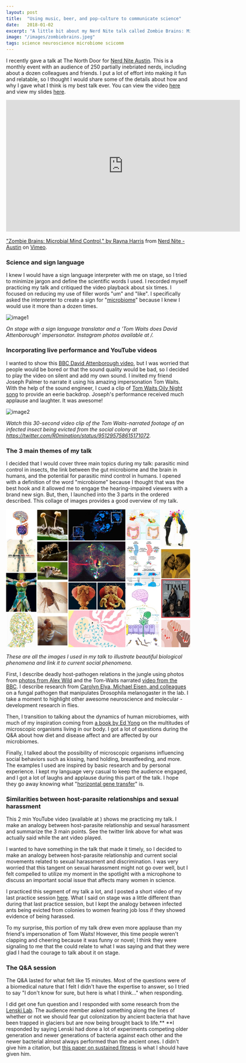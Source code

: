 ```yaml
---
layout: post
title:  "Using music, beer, and pop-culture to communicate science"
date:   2018-01-02
excerpt: "A little bit about my Nerd Nite talk called Zombie Brains: Microbial Mind Control"
image: "/images/zombiebrains.jpeg"
tags: science neuroscience microbiome scicomm
---
```



I recently gave a talk at The North Door for [Nerd Nite Austin][1]. This is a monthly event with an audience of 250 partially inebriated nerds, including about a dozen colleagues and friends. I put a lot of effort into making it fun and relatable, so I thought I would share some of the details about how and why I gave what I think is my best talk ever. You can view the video [here][6] and view my slides [here][2].
 
<script async class="speakerdeck-embed" data-id="162320df6cf14f0e8e84345ae98d2edb" data-ratio="1.33333333333333" src="//speakerdeck.com/assets/embed.js"></script>

<iframe src="https://player.vimeo.com/video/260702233" width="640" height="360" frameborder="0" webkitallowfullscreen mozallowfullscreen allowfullscreen></iframe>
<p><a href="https://vimeo.com/260702233">&quot;Zombie Brains: Microbial Mind Control,&quot; by Rayna Harris</a> from <a href="https://vimeo.com/nerdniteaustin">Nerd Nite - Austin</a> on <a href="https://vimeo.com">Vimeo</a>.</p>

### Science and sign language

I knew I would have a sign language interpreter with me on stage, so I tried to minimize jargon and define the scientific words I used. I recorded myself practicing my talk and critiqued the video playback about six times. I focused on reducing my use of filler words "um" and "like". I specifically asked the interpreter to create a sign for "[microbiome][3]" because I knew I would use it more than a dozen times.


![image1](/images/zombieinsta.jpg)

_On stage with a sign language translator and a 'Tom Waits does David Attenborough' impersonator. Instagram photos available at /._

### Incorporating live performance and YouTube videos

I wanted to show this [BBC David Attenborough video][4], but I was worried that people would be bored or that the sound quality would be bad, so I decided to play the video on silent and add my own sound. I invited my friend Joseph Palmer to narrate it using his amazing impersonation Tom Waits. With the help of the sound engineer, I cued a clip of [Tom Waits Oily Night song][5] to provide an eerie backdrop. Joseph's performance received much applause and laughter. It was awesome!

![image2](/images/zombietwitter.jpg)

_Watch this 30-second video clip of the Tom Waits-narrated footage of an infected insect being evicted from the social colony at https://twitter.com/R0mination/status/951295758615171072._

### The 3 main themes of my talk

I decided that I would cover three main topics during my talk: parasitic mind control in insects, the link between the gut microbiome and the brain in humans, and the potential for parasitic mind control in humans. I opened with a definition of the word "microbiome" because I thought that was the best hook and it allowed me to engage the hearing-impaired viewers with a brand new sign. But, then, I launched into the 3 parts in the ordered described. This collage of images provides a good overview of my talk.

![image3](/images/zombiebrains.jpeg)

_These are all the images I used in my talk to illustrate beautiful biological phenomena and link it to current social phenomena._

First, I describe deadly host-pathogen relations in the jungle using photos from [photos from Alex Wild][7] and the Tom-Waits narrated [video from the BBC][4]. I describe research from [Carolyn Elya, Michael Eisen, and colleagues][8] on a fungal pathogen that manipulates Drosophila melanogaster in the lab. I take a moment to highlight other awesome neuroscience and molecular -development research in flies.

Then, I transition to talking about the dynamics of human microbiomes, with much of my inspiration coming from [a book by Ed Yong][9] on the multitudes of microscopic organisms living in our body. I got a lot of questions during the Q&A about how diet and disease affect and are affected by our microbiomes.

Finally, I talked about the possibility of microscopic organisms influencing social behaviors such as kissing, hand holding, breastfeeding, and more. The examples I used are inspired by basic research and by personal experience. I kept my language very casual to keep the audience engaged, and I got a lot of laughs and applause during this part of the talk. I hope they go away knowing what "[horizontal gene transfer][10]" is.

### Similarities between host-parasite relationships and sexual harassment

This 2 min YouTube video (available at ) shows me practicing my talk. I make an analogy between host-parasite relationship and sexual harassment and summarize the 3 main points. See the twitter link above for what was actually said while the ant video played.

I wanted to have something in the talk that made it timely, so I decided to make an analogy between host-parasite relationship and current social movements related to sexual harassment and discrimination. I was very worried that this tangent on sexual harassment might not go over well, but I felt compelled to utilize my moment in the spotlight with a microphone to discuss an important social issue that affects many women in science.

I practiced this segment of my talk a lot, and I posted a short video of my last practice session [here][11]. What I said on stage was a little different than during that last practice session, but I kept the analogy between infected ants being evicted from colonies to women fearing job loss if they showed evidence of being harassed.

To my surprise, this portion of my talk drew even more applause than my friend's impersonation of Tom Waits! However, this time people weren't clapping and cheering because it was funny or novel; I think they were signaling to me that the could relate to what I was saying and that they were glad I had the courage to talk about it on stage.

### The Q&A session

The Q&A lasted for what felt like 15 minutes. Most of the questions were of a biomedical nature that I felt I didn't have the expertise to answer, so I tried to say "I don't know for sure, but here is what I think…" when responding.

I did get one fun question and I responded with some research from the [Lenski Lab][12]. The audience member asked something along the lines of whether or not we should fear gut colonization by ancient bacteria that have been trapped in glaciers but are now being brought back to life.** **I responded by saying Lenski had done a lot of experiments competing older generation and newer generations of bacteria against each other and the newer bacterial almost always performed than the ancient ones. I didn't give him a citation, but [this paper on sustained fitness][13] is what I should have given him.


[1]: https://austin.nerdnite.com/
[2]: https://speakerdeck.com/raynamharris/zombie-brains-microbial-mind-control.
[3]: http://learn.genetics.utah.edu/content/microbiome/
[4]: https://www.youtube.com/watch?v=XuKjBIBBAL8
[5]: https://soundcloud.com/tomwaits/oily-night
[6]: https://vimeo.com/260702233
[7]: http://www.alexanderwild.com
[8]: https://www.biorxiv.org/content/early/2017/12/10/232140
[9]: https://www.amazon.com/Contain-Multitudes-Microbes-Within-Grander/dp/0062368591
[10]: https://en.wikipedia.org/wiki/Horizontal_gene_transfer
[11]: https://youtu.be/A8jjRpE0oLQ
[12]: https://en.wikipedia.org/wiki/Richard_Lenski
[13]: https://medium.com/Sustained%20fitness%20gains%20and%20variability%20in%20fitness%20trajectories%20in%20the%20long-term%20evolution%20experiment%20with%20Escherichia%20coli
